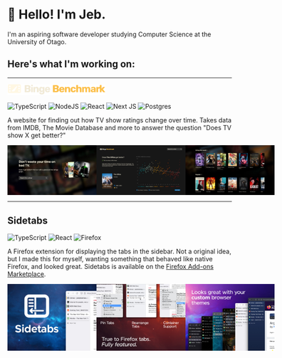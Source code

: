 # 👋 Hello! I'm Jeb.

I'm an aspiring software developer studying Computer Science at the University of Otago. 
<br/>

## Here's what I'm working on:

---

<img width="220px" src="https://raw.githubusercontent.com/jeb5/jeb5/main/bingebenchmark.svg"/>

![TypeScript](https://img.shields.io/badge/typescript-%23007ACC.svg?style=for-the-badge&logo=typescript&logoColor=white)
![NodeJS](https://img.shields.io/badge/node.js-6DA55F?style=for-the-badge&logo=node.js&logoColor=white)
![React](https://img.shields.io/badge/react-%2320232a.svg?style=for-the-badge&logo=react&logoColor=%2361DAFB)
![Next JS](https://img.shields.io/badge/Next-black?style=for-the-badge&logo=next.js&logoColor=white)
![Postgres](https://img.shields.io/badge/postgres-%23316192.svg?style=for-the-badge&logo=postgresql&logoColor=white)


A website for finding out how TV show ratings change over time. Takes data from IMDB, The Movie Database and more to answer the question "Does TV show X get better?"

<div style="display:flex">
<img width="200px" src="https://raw.githubusercontent.com/jeb5/jeb5/main/bingebenchmark1.jpg"/>
<img width="200px" src="https://raw.githubusercontent.com/jeb5/jeb5/main/bingebenchmark2.jpg"/>
<img width="200px" src="https://raw.githubusercontent.com/jeb5/jeb5/main/bingebenchmark3.jpg"/>
</div>

---

## Sidetabs

![TypeScript](https://img.shields.io/badge/typescript-%23007ACC.svg?style=for-the-badge&logo=typescript&logoColor=white)
![React](https://img.shields.io/badge/react-%2320232a.svg?style=for-the-badge&logo=react&logoColor=%2361DAFB)
![Firefox](https://img.shields.io/badge/Firefox-FF7139?style=for-the-badge&logo=Firefox-Browser&logoColor=white)

A Firefox extension for displaying the tabs in the sidebar. Not a original idea, but I made this for myself, wanting something that behaved like native Firefox, and looked great. Sidetabs is available on the [Firefox Add-ons Marketplace](https://addons.mozilla.org/en-US/firefox/addon/sidetabs/).

<div style="display:flex">
<img width="200px" src="https://raw.githubusercontent.com/jeb5/jeb5/main/sidetabs1.jpg"/>
<img width="200px" src="https://raw.githubusercontent.com/jeb5/jeb5/main/sidetabs2.jpg"/>
<img width="200px" src="https://raw.githubusercontent.com/jeb5/jeb5/main/sidetabs3.jpg"/>
</div>
